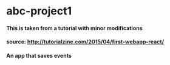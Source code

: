 # abc-project1

#### This is taken from a tutorial with minor modifications

#### source: http://tutorialzine.com/2015/04/first-webapp-react/

#### An app that saves events
